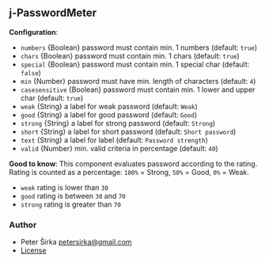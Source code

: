 ## j-PasswordMeter

__Configuration__:

- `numbers` {Boolean} password must contain min. 1 numbers (default: `true`)
- `chars` {Boolean} password must contain min. 1 chars (default: `true`)
- `special` {Boolean} password must contain min. 1 special char (default: `false`)
- `min` {Number} password must have min. length of characters (default: `4`)
- `casesensitive` {Boolean} password must contain min. 1 lower and upper char (default: `true`)
- `weak` {String} a label for weak password (default: `Weak`)
- `good` {String} a label for good password (default: `Good`)
- `strong` {String} a label for strong password (default: `Strong`)
- `short` {String} a label for short password (default: `Short password`)
- `text` {String} a label for label (default: `Password strength`)
- `valid` {Number} min. valid criteria in percentage (default: `40`)

__Good to know__:
This component evaluates password according to the rating. Rating is counted as a percentage: `100%` = Strong, `50%` = Good, `0%` = Weak.

- `weak` rating is lower than `30`
- `good` rating is between `30` and `70`
- `strong` rating is greater than `70`

### Author

- Peter Širka <petersirka@gmail.com>
- [License](https://www.totaljs.com/license/)